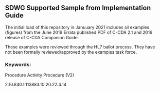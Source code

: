 ## SDWG Supported Sample from Implementation Guide

The initial load of this repository in Januuary 2021 includes all examples (figures) from the June 2019 Errata published PDF of C-CDA 2.1 and 2019 release of C-CDA Companion Guide. 

These examples were reviewed through the HL7 ballot process. They have not been formally reviewed/approved by the examples task force.

### Keywords:

Procedure Activity Procedure (V2)
 
2.16.840.1.113883.10.20.22.4.14
